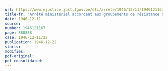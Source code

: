 ```yaml
---
url: https://www.ejustice.just.fgov.be/eli/arrete/1946/12/11/1946121167/justel
title-fr: "Arrêté ministériel accordant aux groupements de résistance reconnus les crédits nécessaires à leur liquidation"
date: 1946-12-11
source:
number: 1946121167
page: 888888
case: 1946-12-11/22
publication: 1946-12-22
starts:
modifies:
pdf-original:
pdf-consolidated:
---
```


